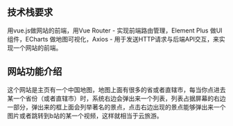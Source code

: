 ## 技术栈要求
用vue.js做网站的前端，用Vue Router - 实现前端路由管理，Element Plus 做UI组件，ECharts 做地图可视化，Axios - 用于发送HTTP请求与后端API交互，来实现一个网站的前端。
## 网站功能介绍
这个网站是主页有一个中国地图，地图上面有很多的省或者直辖市，每当你点进去某一个省份（或者直辖市）时，系统右边会弹出来一个列表，列表占据屏幕的右边一部分，弹出来的框上面会列举著名的景点，点击右边出现的景点能够弹出来一个图片或者跳转到b站的某一个视频，这样就相当于云旅游。